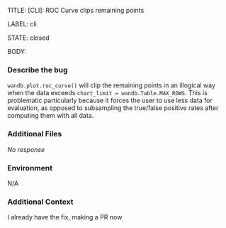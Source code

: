 TITLE:
[CLI]: ROC Curve clips remaining points

LABEL:
cli

STATE:
closed

BODY:
### Describe the bug

`wandb.plot.roc_curve()` will clip the remaining points in an illogical way when the data exceeds `chart_limit = wandb.Table.MAX_ROWS`. This is problematic particularly because it forces the user to use less data for evaluation, as opposed to subsampling the true/false positive rates after computing them with all data.

### Additional Files

_No response_

### Environment

N/A

### Additional Context

I already have the fix, making a PR now

